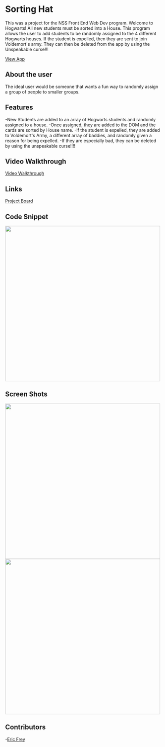 # Sorting Hat
This was a project for the NSS Front End Web Dev program. Welcome to Hogwarts! All new students must be sorted into a House. This program allows the user to add students to be randomly assigned to the 4 different Hogwarts houses. If the student is expelled, then they are sent to join Voldemort's army. They can then be deleted from the app by using the Unspeakable curse!!!

<a href="https://elfrey-sorting-hat-project.netlify.app/" target="_blank">View App </a>

## About the user
The ideal user would be someone that wants a fun way to randomly assign a group of people to smaller groups.

## Features
-New Students are added to an array of Hogwarts students and randomly assigned to a house.
-Once assigned, they are added to the DOM and the cards are sorted by House name.
-If the student is expelled, they are added to Voldemort's Army, a different array of baddies, and randomly given a reason for being expelled.
-If they are especially bad, they can be deleted by using the unspeakable curse!!!!

## Video Walkthrough
[Video Walkthrough](https://www.loom.com/share/f06ce34c87f74fb7bb773cfee7605aec)


## Links
[Project Board](https://docs.google.com/presentation/d/1PIei0ExGWYerOwPYNsaPQw9Dp6TKwu-oBOoPlRbuMoQ/edit#slide=id.p)

## Code Snippet
<img src="https://user-images.githubusercontent.com/107942776/197423202-6d2e3cff-4941-4409-9931-f157bdf038e6.png" width="500"/>

## Screen Shots
<img src="https://user-images.githubusercontent.com/107942776/197423187-54abc619-dfee-4671-9a05-5829b01ac6c1.png" width="500"/>
<img src="https://user-images.githubusercontent.com/107942776/197423195-4adea904-538e-41ae-bb28-5eabee83fa25.png" width="500"/>

## Contributors
-[Eric Frey](https://github.com/ericlfrey)
